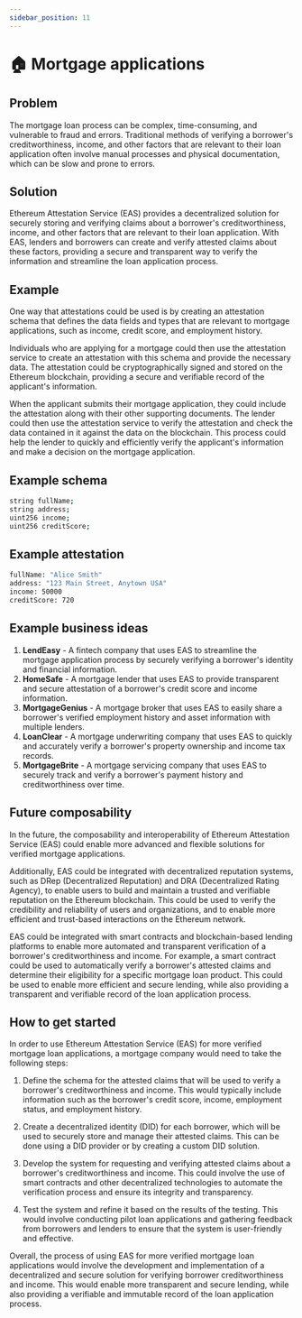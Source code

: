 ```yaml
---
sidebar_position: 11
---
```


# 🏠 Mortgage applications 

## Problem
The mortgage loan process can be complex, time-consuming, and vulnerable to fraud and errors. Traditional methods of verifying a borrower's creditworthiness, income, and other factors that are relevant to their loan application often involve manual processes and physical documentation, which can be slow and prone to errors.

## Solution
Ethereum Attestation Service (EAS) provides a decentralized solution for securely storing and verifying claims about a borrower's creditworthiness, income, and other factors that are relevant to their loan application. With EAS, lenders and borrowers can create and verify attested claims about these factors, providing a secure and transparent way to verify the information and streamline the loan application process.

## Example
One way that attestations could be used is by creating an attestation schema that defines the data fields and types that are relevant to mortgage applications, such as income, credit score, and employment history.

Individuals who are applying for a mortgage could then use the attestation service to create an attestation with this schema and provide the necessary data. The attestation could be cryptographically signed and stored on the Ethereum blockchain, providing a secure and verifiable record of the applicant's information.

When the applicant submits their mortgage application, they could include the attestation along with their other supporting documents. The lender could then use the attestation service to verify the attestation and check the data contained in it against the data on the blockchain. This process could help the lender to quickly and efficiently verify the applicant's information and make a decision on the mortgage application.


## Example schema
``` bash
string fullName;
string address;
uint256 income;
uint256 creditScore;

```

## Example attestation
``` bash
fullName: "Alice Smith"
address: "123 Main Street, Anytown USA"
income: 50000
creditScore: 720

```
## Example business ideas
1. **LendEasy** - A fintech company that uses EAS to streamline the mortgage application process by securely verifying a borrower's identity and financial information.
2. **HomeSafe** - A mortgage lender that uses EAS to provide transparent and secure attestation of a borrower's credit score and income information.
3. **MortgageGenius** - A mortgage broker that uses EAS to easily share a borrower's verified employment history and asset information with multiple lenders.
4. **LoanClear** - A mortgage underwriting company that uses EAS to quickly and accurately verify a borrower's property ownership and income tax records.
5. **MortgageBrite** - A mortgage servicing company that uses EAS to securely track and verify a borrower's payment history and creditworthiness over time.

## Future composability
In the future, the composability and interoperability of Ethereum Attestation Service (EAS) could enable more advanced and flexible solutions for verified mortgage applications.

Additionally, EAS could be integrated with decentralized reputation systems, such as DRep (Decentralized Reputation) and DRA (Decentralized Rating Agency), to enable users to build and maintain a trusted and verifiable reputation on the Ethereum blockchain. This could be used to verify the credibility and reliability of users and organizations, and to enable more efficient and trust-based interactions on the Ethereum network.

EAS could be integrated with smart contracts and blockchain-based lending platforms to enable more automated and transparent verification of a borrower's creditworthiness and income. For example, a smart contract could be used to automatically verify a borrower's attested claims and determine their eligibility for a specific mortgage loan product. This could be used to enable more efficient and secure lending, while also providing a transparent and verifiable record of the loan application process.


## How to get started
In order to use Ethereum Attestation Service (EAS) for more verified mortgage loan applications, a mortgage company would need to take the following steps:

1. Define the schema for the attested claims that will be used to verify a borrower's creditworthiness and income. This would typically include information such as the borrower's credit score, income, employment status, and employment history.

2. Create a decentralized identity (DID) for each borrower, which will be used to securely store and manage their attested claims. This can be done using a DID provider or by creating a custom DID solution.

3. Develop the system for requesting and verifying attested claims about a borrower's creditworthiness and income. This could involve the use of smart contracts and other decentralized technologies to automate the verification process and ensure its integrity and transparency.

4. Test the system and refine it based on the results of the testing. This would involve conducting pilot loan applications and gathering feedback from borrowers and lenders to ensure that the system is user-friendly and effective.

Overall, the process of using EAS for more verified mortgage loan applications would involve the development and implementation of a decentralized and secure solution for verifying borrower creditworthiness and income. This would enable more transparent and secure lending, while also providing a verifiable and immutable record of the loan application process.